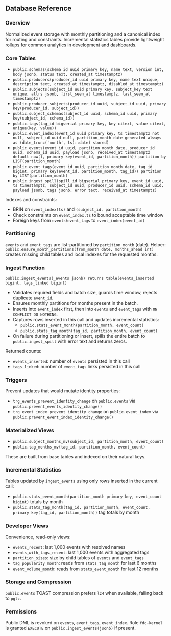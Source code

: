 ## Database Reference

### Overview
Normalized event storage with monthly partitioning and a canonical index for routing and constraints. Incremental statistics tables provide lightweight rollups for common analytics in development and dashboards.

### Core Tables
- `public.schemas(schema_id uuid primary key, name text, version int, body jsonb, status text, created_at timestamptz)`
- `public.producers(producer_id uuid primary key, name text unique, description text, created_at timestamptz, disabled_at timestamptz)`
- `public.subjects(subject_id uuid primary key, subject_key text unique, attrs jsonb, first_seen_at timestamptz, last_seen_at timestamptz)`
- `public.producer_subjects(producer_id uuid, subject_id uuid, primary key(producer_id, subject_id))`
- `public.subject_schemas(subject_id uuid, schema_id uuid, primary key(subject_id, schema_id))`
- `public.tags(tag_id bigserial primary key, key citext, value citext, unique(key, value))`
- `public.event_index(event_id uuid primary key, ts timestamptz not null, subject_id uuid null, partition_month date generated always as (date_trunc('month', ts)::date) stored)`
- `public.events(event_id uuid, partition_month date, producer_id uuid, schema_id uuid, payload jsonb, received_at timestamptz default now(), primary key(event_id, partition_month)) partition by LIST(partition_month)`
- `public.event_tags(event_id uuid, partition_month date, tag_id bigint, primary key(event_id, partition_month, tag_id)) partition by LIST(partition_month)`
- `public.ingest_spill(spill_id bigserial primary key, event_id uuid, ts timestamptz, subject_id uuid, producer_id uuid, schema_id uuid, payload jsonb, tags jsonb, error text, received_at timestamptz)`

Indexes and constraints:
- BRIN on `event_index(ts)` and `(subject_id, partition_month)`
- Check constraints on `event_index.ts` to bound acceptable time window
- Foreign keys from `events`/`event_tags` to `event_index(event_id)`

### Partitioning
`events` and `event_tags` are list-partitioned by `partition_month` (date). Helper: `public.ensure_month_partitions(from_month date, months_ahead int)` creates missing child tables and local indexes for the requested months.

### Ingest Function
`public.ingest_events(_events jsonb) returns table(events_inserted bigint, tags_linked bigint)`
- Validates required fields and batch size, guards time window, rejects duplicate `event_id`.
- Ensures monthly partitions for months present in the batch.
- Inserts into `event_index` first, then into `events` and `event_tags` with `ON CONFLICT DO NOTHING`.
- Captures rows inserted in this call and updates incremental statistics:
  - `public.stats_event_month(partition_month, event_count)`
  - `public.stats_tag_month(tag_id, partition_month, event_count)`
- On failure during partitioning or insert, spills the entire batch to `public.ingest_spill` with error text and returns zeros.

Returned counts:
- `events_inserted`: number of `events` persisted in this call
- `tags_linked`: number of `event_tags` links persisted in this call

### Triggers
Prevent updates that would mutate identity properties:
- `trg_events_prevent_identity_change` on `public.events` via `public.prevent_events_identity_change()`
- `trg_event_index_prevent_identity_change` on `public.event_index` via `public.prevent_event_index_identity_change()`

### Materialized Views
- `public.subject_months_mv(subject_id, partition_month, event_count)`
- `public.tag_months_mv(tag_id, partition_month, event_count)`

These are built from base tables and indexed on their natural keys.

### Incremental Statistics
Tables updated by `ingest_events` using only rows inserted in the current call:
- `public.stats_event_month(partition_month primary key, event_count bigint)` totals by month
- `public.stats_tag_month(tag_id, partition_month, event_count, primary key(tag_id, partition_month))` tag totals by month

### Developer Views
Convenience, read-only views:
- `events_recent`: last 1,000 events with resolved names
- `events_with_tags_recent`: last 1,000 events with aggregated tags
- `partition_sizes`: size by child tables of `events` and `event_tags`
- `tag_popularity_month`: reads from `stats_tag_month` for last 6 months
- `event_volume_month`: reads from `stats_event_month` for last 12 months

### Storage and Compression
`public.events` TOAST compression prefers `lz4` when available, falling back to `pglz`.

### Permissions
Public DML is revoked on `events`, `event_tags`, `event_index`. Role `fdc-kernel` is granted `EXECUTE` on `public.ingest_events(jsonb)` if present.


